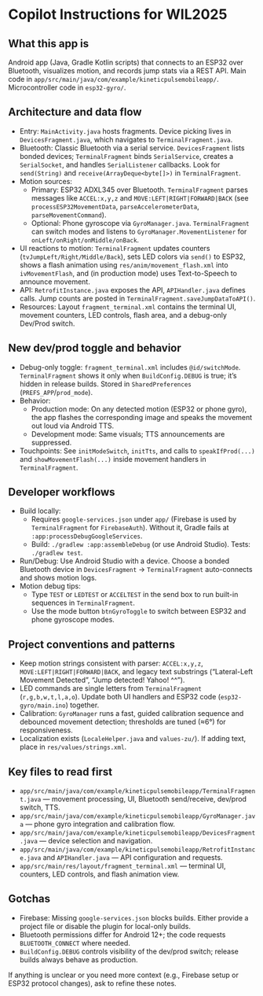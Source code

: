 # Copilot Instructions for WIL2025

## What this app is
Android app (Java, Gradle Kotlin scripts) that connects to an ESP32 over Bluetooth, visualizes motion, and records jump stats via a REST API. Main code in `app/src/main/java/com/example/kineticpulsemobileapp/`. Microcontroller code in `esp32-gyro/`.

## Architecture and data flow
- Entry: `MainActivity.java` hosts fragments. Device picking lives in `DevicesFragment.java`, which navigates to `TerminalFragment.java`.
- Bluetooth: Classic Bluetooth via a serial service. `DevicesFragment` lists bonded devices; `TerminalFragment` binds `SerialService`, creates a `SerialSocket`, and handles `SerialListener` callbacks. Look for `send(String)` and `receive(ArrayDeque<byte[]>)` in `TerminalFragment`.
- Motion sources:
	- Primary: ESP32 ADXL345 over Bluetooth. `TerminalFragment` parses messages like `ACCEL:x,y,z` and `MOVE:LEFT|RIGHT|FORWARD|BACK` (see `processESP32MovementData`, `parseAccelerometerData`, `parseMovementCommand`).
	- Optional: Phone gyroscope via `GyroManager.java`. `TerminalFragment` can switch modes and listens to `GyroManager.MovementListener` for `onLeft/onRight/onMiddle/onBack`.
- UI reactions to motion: `TerminalFragment` updates counters (`tvJumpLeft/Right/Middle/Back`), sets LED colors via `send()` to ESP32, shows a flash animation using `res/anim/movement_flash.xml` into `ivMovementFlash`, and (in production mode) uses Text-to-Speech to announce movement.
- API: `RetrofitInstance.java` exposes the API, `APIHandler.java` defines calls. Jump counts are posted in `TerminalFragment.saveJumpDataToAPI()`.
- Resources: Layout `fragment_terminal.xml` contains the terminal UI, movement counters, LED controls, flash area, and a debug-only Dev/Prod switch.

## New dev/prod toggle and behavior
- Debug-only toggle: `fragment_terminal.xml` includes `@id/switchMode`. `TerminalFragment` shows it only when `BuildConfig.DEBUG` is true; it’s hidden in release builds. Stored in `SharedPreferences` (`PREFS_APP`/`prod_mode`).
- Behavior:
	- Production mode: On any detected motion (ESP32 or phone gyro), the app flashes the corresponding image and speaks the movement out loud via Android TTS.
	- Development mode: Same visuals; TTS announcements are suppressed.
- Touchpoints: See `initModeSwitch`, `initTts`, and calls to `speakIfProd(...)` and `showMovementFlash(...)` inside movement handlers in `TerminalFragment`.

## Developer workflows
- Build locally:
	- Requires `google-services.json` under `app/` (Firebase is used by `TerminalFragment` for `FirebaseAuth`). Without it, Gradle fails at `:app:processDebugGoogleServices`.
	- Build: `./gradlew :app:assembleDebug` (or use Android Studio). Tests: `./gradlew test`.
- Run/Debug: Use Android Studio with a device. Choose a bonded Bluetooth device in `DevicesFragment` → `TerminalFragment` auto-connects and shows motion logs.
- Motion debug tips:
	- Type `TEST` or `LEDTEST` or `ACCELTEST` in the send box to run built-in sequences in `TerminalFragment`.
	- Use the mode button `btnGyroToggle` to switch between ESP32 and phone gyroscope modes.

## Project conventions and patterns
- Keep motion strings consistent with parser: `ACCEL:x,y,z`, `MOVE:LEFT|RIGHT|FORWARD|BACK`, and legacy text substrings (“Lateral-Left Movement Detected”, “Jump detected! Yahoo! ^^”).
- LED commands are single letters from `TerminalFragment` (`r,g,b,w,t,l,a,o`). Update both UI handlers and ESP32 code (`esp32-gyro/main.ino`) together.
- Calibration: `GyroManager` runs a fast, guided calibration sequence and debounced movement detection; thresholds are tuned (≈6°) for responsiveness.
- Localization exists (`LocaleHelper.java` and `values-zu/`). If adding text, place in `res/values/strings.xml`.

## Key files to read first
- `app/src/main/java/com/example/kineticpulsemobileapp/TerminalFragment.java` — movement processing, UI, Bluetooth send/receive, dev/prod switch, TTS.
- `app/src/main/java/com/example/kineticpulsemobileapp/GyroManager.java` — phone gyro integration and calibration flow.
- `app/src/main/java/com/example/kineticpulsemobileapp/DevicesFragment.java` — device selection and navigation.
- `app/src/main/java/com/example/kineticpulsemobileapp/RetrofitInstance.java` and `APIHandler.java` — API configuration and requests.
- `app/src/main/res/layout/fragment_terminal.xml` — terminal UI, counters, LED controls, and flash animation view.

## Gotchas
- Firebase: Missing `google-services.json` blocks builds. Either provide a project file or disable the plugin for local-only builds.
- Bluetooth permissions differ for Android 12+; the code requests `BLUETOOTH_CONNECT` where needed.
- `BuildConfig.DEBUG` controls visibility of the dev/prod switch; release builds always behave as production.

If anything is unclear or you need more context (e.g., Firebase setup or ESP32 protocol changes), ask to refine these notes.